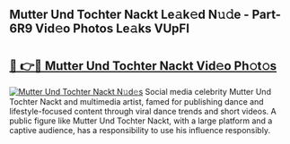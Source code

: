 ## Mutter Und Tochter Nackt Le𝚊k𝚎d N𝚞𝚍e - Part-6R9 Vid𝚎o Photos Le𝚊ks VUpFI

# <h2><a href="http://fb43dq1.evod.top/?m=Mutter+Und+Tochter+Nackt">🔗 👉🔴 Mutter Und Tochter Nackt Vid𝚎o Ph𝚘t𝚘s</a></h2>

[![Mutter Und Tochter Nackt N𝚞d𝚎s](https://i.imgur.com/8V9OHl7.gif)](http://fb43dq1.evod.top/?m=Mutter+Und+Tochter+Nackt)
Social media celebrity Mutter Und Tochter Nackt and multimedia artist, famed for publishing dance and lifestyle-focused content through viral dance trends and short videos. A public figure like Mutter Und Tochter Nackt, with a large platform and a captive audience, has a responsibility to use his influence responsibly. 
